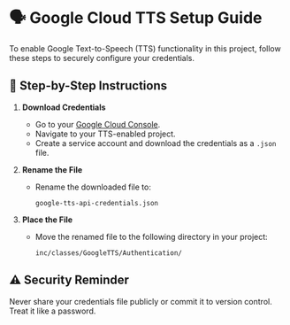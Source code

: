 # 🗣️ Google Cloud TTS Setup Guide

To enable Google Text-to-Speech (TTS) functionality in this project, follow these steps to securely configure your credentials.

## 🔧 Step-by-Step Instructions

1. **Download Credentials**
   - Go to your [Google Cloud Console](https://console.cloud.google.com/).
   - Navigate to your TTS-enabled project.
   - Create a service account and download the credentials as a `.json` file.

2. **Rename the File**
   - Rename the downloaded file to:
     ```
     google-tts-api-credentials.json
     ```

3. **Place the File**
   - Move the renamed file to the following directory in your project:
     ```
     inc/classes/GoogleTTS/Authentication/
     ```


## ⚠️ Security Reminder

Never share your credentials file publicly or commit it to version control. Treat it like a password.
